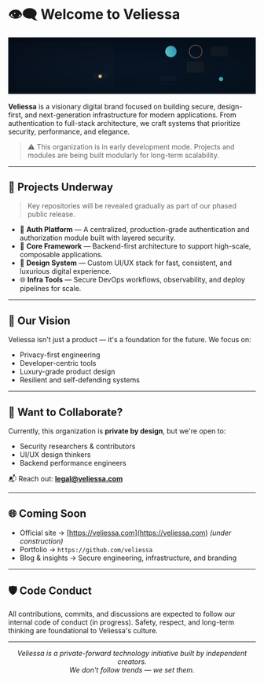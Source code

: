 # 👁️‍🗨️ Welcome to Veliessa

![VELIESSA banner](veliessa-banner.svg)

**Veliessa** is a visionary digital brand focused on building secure, design-first, and next-generation infrastructure for modern applications. From authentication to full-stack architecture, we craft systems that prioritize security, performance, and elegance.

> ⚠️ This organization is in early development mode. Projects and modules are being built modularly for long-term scalability.

---

## 🚀 Projects Underway

> Key repositories will be revealed gradually as part of our phased public release.

- 🔐 **Auth Platform** — A centralized, production-grade authentication and authorization module built with layered security.
- 🧠 **Core Framework** — Backend-first architecture to support high-scale, composable applications.
- 🎨 **Design System** — Custom UI/UX stack for fast, consistent, and luxurious digital experience.
- 🌐 **Infra Tools** — Secure DevOps workflows, observability, and deploy pipelines for scale.

---

## 📌 Our Vision

Veliessa isn't just a product — it's a foundation for the future.
We focus on:

- Privacy-first engineering
- Developer-centric tools
- Luxury-grade product design
- Resilient and self-defending systems

---

## 🧩 Want to Collaborate?

Currently, this organization is **private by design**, but we're open to:

- Security researchers & contributors
- UI/UX design thinkers
- Backend performance engineers

📬 Reach out: **legal@veliessa.com**

---

## 🌐 Coming Soon

- Official site → [https://veliessa.com](https://veliessa.com) *(under construction)*
- Portfolio → `https://github.com/veliessa`
- Blog & insights → Secure engineering, infrastructure, and branding

---

## 🛡 Code Conduct

All contributions, commits, and discussions are expected to follow our internal code of conduct (in progress). Safety, respect, and long-term thinking are foundational to Veliessa's culture.

---

<p align="center">
  <em>Veliessa is a private-forward technology initiative built by independent creators.<br/>
  We don't follow trends — we set them.</em>
</p>
